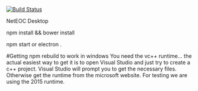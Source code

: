 [![Build Status](https://travis-ci.org/neteoc/neteoc-desktop.svg?branch=master)](https://travis-ci.org/neteoc/neteoc-desktop)

NetEOC Desktop


npm install && bower install


npm start or electron .

#Getting npm rebuild to work in windows
You need the vc++ runtime... the actual easiest way to get it is to open Visual Studio and just try to create a c++ project. Visual Studio will prompt you to get the necessary files. Otherwise get the runtime from the microsoft website. For testing we are using the 2015 runtime.
